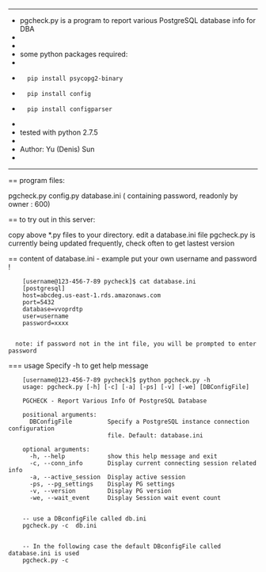 *******************************************************************************
* pgcheck.py is a program to report various PostgreSQL database info for DBA
*
*
* some python packages required:
*
*       pip install psycopg2-binary
*       pip install config
*       pip install configparser
*
* tested with python 2.7.5
*
* Author:  Yu (Denis) Sun
*
*******************************************************************************

== program files:

pgcheck.py
config.py
database.ini  ( containing password,  readonly by owner : 600)

== to try out in this server:

   copy above *.py files to your directory. edit a database.ini file
   pgcheck.py is currently being updated frequently, check often to get lastest version


== content of database.ini - example
    put your own username and password !

        [username@123-456-7-89 pycheck]$ cat database.ini
        [postgresql]
        host=abcdeg.us-east-1.rds.amazonaws.com
        port=5432
        database=vvoprdtp
        user=username
        password=xxxx


      note: if password not in the int file, you will be prompted to enter password

=== usage
        Specify  -h to get help message


        [username@123-456-7-89 pycheck]$ python pgcheck.py -h
        usage: pgcheck.py [-h] [-c] [-a] [-ps] [-v] [-we] [DBConfigFile]

        PGCHECK - Report Various Info Of PostgreSQL Database

        positional arguments:
          DBConfigFile          Specify a PostgreSQL instance connection configuration
                                file. Default: database.ini

        optional arguments:
          -h, --help            show this help message and exit
          -c, --conn_info       Display current connecting session related info
          -a, --active_session  Display active session
          -ps, --pg_settings    Display PG settings
          -v, --version         Display PG version
          -we, --wait_event     Display Session wait event count


        -- use a DBconfigFile called db.ini
        pgcheck.py -c  db.ini


        -- In the following case the default DBconfigFile called database.ini is used
        pgcheck.py -c


